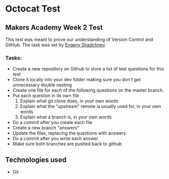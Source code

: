 # Octocat Test

## Makers Academy Week 2 Test

This test was meant to prove our understanding of Version Control and GitHub.
The task was set by [Evgeny Shadchnev](https://github.com/shadchnev).

### Tasks:
* Create a new repository on Github to store a list of test questions for this test
* Clone it locally into your dev folder making sure you don't get unnecessary double nesting
* Create one file for each of the following questions on the master branch.
* Put each question in its own file
    1. Explain what git clone does, in your own words
    2. Explain what the "upstream" remote is usually used for, in your own words
    3. Explain what a branch is, in your own words
* Do a commit after you create each file
* Create a new branch "answers"
* Update the files, replacing the questions with answers
* Do a commit after you write each answer
* Make sure both branches are pushed back to github

## Technologies used
* Git 